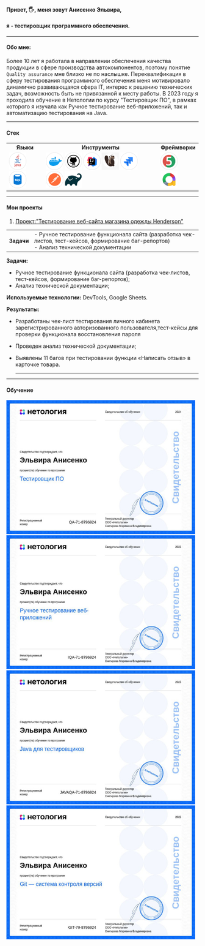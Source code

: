 #### Привет, 🖐, меня зовут Анисенко Эльвира, 
#### я - тестировщик программного обеспечения.
***
#### Обо мне: 
Более 10 лет я работала  в направлении обеспечения качества продукции в сфере производства автокомпонентов, поэтому понятие `Quality assurance` мне близко не по наслышке. 
Переквалификация в сферу тестирования программного обеспечения меня мотивировало динамично развивающаяся сфера IT, интерес к решению технических задач, возможность быть не привязанной к месту работы. 
В 2023 году я проходила обучение в Нетологии по курсу "Тестировщик ПО", в рамках которого  я изучала как Ручное тестирование веб-приложений, так и автоматизацию тестирования на Java.
***
#### Стек

<table >
 <tr> <td > <div align="center"><b>Языки</b></div> </td> <td> <div align="center"><b>Инструменты<b/></div> </td> <td> <div align="center"><b>Фреймворки<b/></div> </td> </tr>
 <tr> <td> <div>   <img src="https://github.com/ElviraAnisenko/ElviraAnisenko/blob/main/icons/tools_Java_color.png" title="java" alt="java" width="45" height="45"/> 
<img src="https://github.com/ElviraAnisenko/ElviraAnisenko/blob/main/icons/tools_SQL_color.png" title="sql" alt="sql" width="45" height="45"/>
</div>  </td>  <td> <div> <img src="https://github.com/ElviraAnisenko/ElviraAnisenko/blob/main/icons/tools_Docker_color.png" title="Docker" alt="Docker" width="45" height="45"/> 
<img src="https://github.com/ElviraAnisenko/ElviraAnisenko/blob/main/icons/tools_GitHub_color.png" title="GitHub" alt="GitHub" width="45" height="45"/> 
<img src="https://github.com/ElviraAnisenko/ElviraAnisenko/blob/main/icons/tools_IntelliJ_IDEA_color.png" title="IDEA" alt="IDEA" width="45" height="45"/> 
<img src="https://github.com/ElviraAnisenko/ElviraAnisenko/blob/main/icons/1830380-middle.png" title="DBeaver" alt="DBeaver" width="45" height="45"/> 
<img src="https://github.com/ElviraAnisenko/ElviraAnisenko/blob/main/icons/tools_JIRA_color.png" title="JIRA" alt="JIRA" width="45" height="45"/> 
<img src="https://github.com/ElviraAnisenko/ElviraAnisenko/blob/main/icons/tools_Postman_color.png" title="Postman" alt="Postman" width="45" height="45"/> 
<img src="https://github.com/ElviraAnisenko/ElviraAnisenko/blob/main/icons/gradle-knowledge-graph-logo.png" title="java" alt="qradle" width="45" height="45"/></div>  </td> 
 <td> <div> <img src="https://github.com/ElviraAnisenko/ElviraAnisenko/blob/main/icons/tools_JUnit_color.png" title="junit" alt="junit" width="45" height="45"/>
<img src="https://github.com/ElviraAnisenko/ElviraAnisenko/blob/main/icons/allure%20report.png" title="allure" alt="allure" width="45" height="45"/> 
</div>  </td> 
</tr>
</table>


***
#### Мои проекты
1. [Проект:"Тестирование веб-сайта магазина одежды Henderson"](https://drive.google.com/drive/folders/1RVRxNdNFSKICdKhsqP1nE55AWaaJP3RH)
<table >
 <tr> <td > <div align="left"><b>Задачи</b></div> </td> <td> <div align="left">- Ручное тестирование функционала сайта (разработка чек-листов, тест-кейсов, формирование баг-репортов)</div> <div align="left">- Анализ технической документации</div></td> </tr>
 </table>


**Задачи:**
- Ручное тестирование функционала сайта (разработка чек-листов, тест-кейсов, формирование баг-репортов);
- Анализ технической документации;
  
**Используемые технологии:** DevTools, Google Sheets.

**Результаты:**
- Разработаны чек-лист тестирования личного кабинета зарегистрированного авторизованного пользователя,тест-кейсы для проверки функционала восстановления пароля
- Проведен анализ технической документации;
- Выявлены 11 багов при тестировании функции «Написать отзыв» в карточке товара.

   ***
  




***
#### Обучение
<div> <img src="https://github.com/ElviraAnisenko/ElviraAnisenko/blob/main/certificates/QA.jpg" title="Тестировщик ПО" alt="Тестировщик ПО" width="495" height="350"/>  <img src="https://github.com/ElviraAnisenko/ElviraAnisenko/blob/main/certificates/Manual%20testing.jpg" title="Ручное тестирование" alt="Ручное тестирование" width="495" height="350"/> </div> 
<div> <img src="https://github.com/ElviraAnisenko/ElviraAnisenko/blob/main/certificates/Java.jpg" title="Java" alt="Java" width="495" height="350"/>  <img src="https://github.com/ElviraAnisenko/ElviraAnisenko/blob/main/certificates/Git.jpg" title="Git" alt="Git" width="495" height="350"/> </div> 


 

